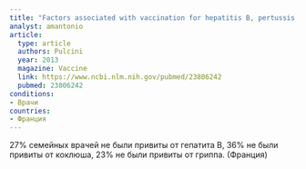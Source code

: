 ```yaml
---
title: "Factors associated with vaccination for hepatitis B, pertussis, seasonal and pandemic influenza among French general practitioners: a 2010 survey"
analyst: amantonio
article:
  type: article
  authors: Pulcini
  year: 2013
  magazine: Vaccine
  link: https://www.ncbi.nlm.nih.gov/pubmed/23806242
  pubmed: 23806242
conditions:
- Врачи
countries:
- Франция
---
```


27% семейных врачей не были привиты от гепатита В, 36% не были привиты от коклюша, 23% не были привиты от гриппа. (Франция)
